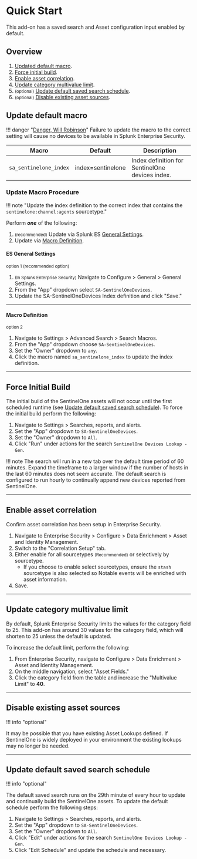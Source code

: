 # Quick Start

This add-on has a saved search and Asset configuration input enabled by default.

## Overview

1. [Updated default macro](#update-default-macro).
1. [Force initial build](#force-initial-build).
1. [Enable asset correlation](#enable-asset-correlation).
1. [Update category multivalue limit](#update-category-multivalue-limit).
1. <small>(optional)</small> [Update default saved search schedule](#update-default-saved-search-schedule).
1. <small>(optional)</small> [Disable existing asset sources](#disable-existing-asset-sources).

## Update default macro

!!! danger "[Danger, Will Robinson](https://cultural-phenomenons.fandom.com/wiki/Danger,_Will_Robinson)"
    Failure to update the macro to the correct setting will cause no devices to be available in Splunk Enterprise Security.

Macro | Default | Description
----- | ------- | -----------
`sa_sentinelone_index` | index=sentinelone | Index definition for SentinelOne devices index.

### Update Macro Procedure

!!! note "Update the index definition to the correct index that contains the `sentinelone:channel:agents` sourcetype."

Perform **_one_** of the following:

1. <small>(recommended)</small> Update via Splunk ES [General Settings](#es-general-settings).
1. Update via [Macro Definition](#macro-definition).

#### ES General Settings

<small>option 1 (recommended option)</small>

1. <small>(In Splunk Enterprise Security)</small> Navigate to Configure > General > General Settings.
1. From the "App" dropdown select `SA-SentinelOneDevices`.
1. Update the SA-SentinelOneDevices Index definition and click "Save."

---

#### Macro Definition

<small>option 2</small>

1. Navigate to Settings > Advanced Search > Search Macros.
1. From the "App" dropdown choose `SA-SentinelOneDevices`.
1. Set the "Owner" dropdown to `any`.
1. Click the macro named `sa_sentinelone_index` to update the index definition.

---

## Force Initial Build

The initial build of the SentinelOne assets will not occur until the first scheduled runtime (see [Update default saved search schedule](#update-default-saved-search-schedule)). To force the initial build perform the following:

1. Navigate to Settings > Searches, reports, and alerts.
1. Set the "App" dropdown to `SA-SentinelOneDevices`.
1. Set the "Owner" dropdown to `All`.
1. Click "Run" under actions for the search `SentinelOne Devices Lookup - Gen`.

!!! note
    The search will run in a new tab over the default time period of 60 minutes. Expand the timeframe to a larger window if the number of hosts in the last 60 minutes does not seem accurate. The default search is configured to run hourly to continually append new devices reported from SentinelOne.

---

## Enable asset correlation

Confirm asset correlation has been setup in Enterprise Security.

1. Navigate to Enterprise Security > Configure > Data Enrichment > Asset and Identity Management.
1. Switch to the "Correlation Setup" tab.
1. Either enable for all sourcetypes <small>(Recommended)</small> or selectively by sourcetype.
    - If you choose to enable select sourcetypes, ensure the `stash` sourcetype is also selected so Notable events will be enriched with asset information.
1. Save.

---

## Update category multivalue limit

By default, Splunk Enterprise Security limits the values for the category field to 25. This add-on has around 30 values for the category field, which will shorten to 25 unless the default is updated.

To increase the default limit, perform the following:

1. From Enterprise Security, navigate to Configure > Data Enrichment > Asset and Identity Management.
1. On the middle navigation, select "Asset Fields."
1. Click the category field from the table and increase the "Multivalue Limit" to __40__.

---

## Disable existing asset sources

!!! info "optional"

It may be possible that you have existing Asset Lookups defined. If SentinelOne is widely deployed in your environment the existing lookups may no longer be needed.

---

## Update default saved search schedule

!!! info "optional"

The default saved search runs on the 29th minute of every hour to update and continually build the SentinelOne assets. To update the default schedule perform the following steps:

1. Navigate to Settings > Searches, reports, and alerts.
1. Set the "App" dropdown to `SA-SentinelOneDevices`.
1. Set the "Owner" dropdown to `All`.
1. Click "Edit" under actions for the search `SentinelOne Devices Lookup - Gen`.
1. Click "Edit Schedule" and update the schedule and necessary.
